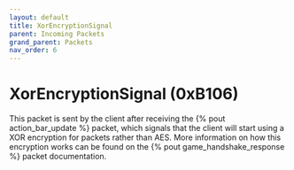 ```yaml
---
layout: default
title: XorEncryptionSignal
parent: Incoming Packets
grand_parent: Packets
nav_order: 6
---
```


# XorEncryptionSignal (0xB106)

This packet is sent by the client after receiving the {% pout action_bar_update %} packet, which signals that the client will start using a XOR encryption for packets rather than AES. More information on how this encryption works can be found on the {% pout game_handshake_response %} packet documentation.